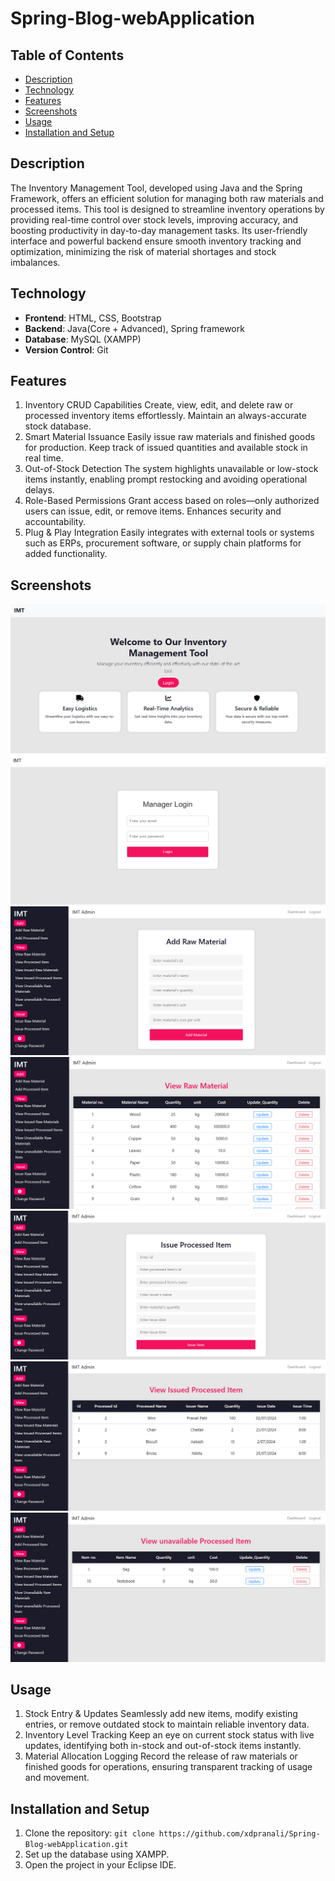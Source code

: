 # Spring-Blog-webApplication

## Table of Contents
+ [Description](#description)
+ [Technology](#technology)
+ [Features](#features)
+ [Screenshots](#screenshots)
+ [Usage](#usage)
+ [Installation and Setup](#installationandsetup)

## Description <a name="description"></a>
The Inventory Management Tool, developed using Java and the Spring Framework, offers an efficient solution for managing both raw materials and processed items. This tool is designed to streamline inventory operations by providing real-time control over stock levels, improving accuracy, and boosting productivity in day-to-day management tasks. Its user-friendly interface and powerful backend ensure smooth inventory tracking and optimization, minimizing the risk of material shortages and stock imbalances.

## Technology <a name="technology"></a>
- **Frontend**: HTML, CSS, Bootstrap
- **Backend**: Java(Core + Advanced), Spring framework
- **Database**: MySQL (XAMPP)
- **Version Control**: Git

## Features <a name="features"></a>
1. Inventory CRUD Capabilities
   Create, view, edit, and delete raw or processed inventory items effortlessly. Maintain an always-accurate stock database.
2. Smart Material Issuance
   Easily issue raw materials and finished goods for production. Keep track of issued quantities and available stock in real time.
3. Out-of-Stock Detection
   The system highlights unavailable or low-stock items instantly, enabling prompt restocking and avoiding operational delays.
4. Role-Based Permissions
Grant access based on roles—only authorized users can issue, edit, or remove items. Enhances security and accountability.
5. Plug & Play Integration
   Easily integrates with external tools or systems such as ERPs, procurement software, or supply chain platforms for added functionality.
      
## Screenshots <a name="screenshots"></a>

![Screenshot 1](https://github.com/Bhumikapatil22/Inventory-Management-Tool/blob/main/images/Screenshot%20(515).png?raw=true)
![Screenshot 1](https://github.com/Bhumikapatil22/Inventory-Management-Tool/blob/main/images/Screenshot%20(516).png?raw=true)
![Screenshot 1](https://github.com/Bhumikapatil22/Inventory-Management-Tool/blob/main/images/Screenshot%20(517).png?raw=true)
![Screenshot 1](https://github.com/Bhumikapatil22/Inventory-Management-Tool/blob/main/images/Screenshot%20(518).png?raw=true)
![Screenshot 1](https://github.com/Bhumikapatil22/Inventory-Management-Tool/blob/main/images/Screenshot%20(523).png?raw=true)
![Screenshot 1](https://github.com/Bhumikapatil22/Inventory-Management-Tool/blob/main/images/Screenshot%20(522).png?raw=true)
![Screenshot 1](https://github.com/Bhumikapatil22/Inventory-Management-Tool/blob/main/images/Screenshot%20(524).png?raw=true)

## Usage <a name="usage"></a> 
1. Stock Entry & Updates
   Seamlessly add new items, modify existing entries, or remove outdated stock to maintain reliable inventory data.
2. Inventory Level Tracking
   Keep an eye on current stock status with live updates, identifying both in-stock and out-of-stock items instantly.
3. Material Allocation Logging
   Record the release of raw materials or finished goods for operations, ensuring transparent tracking of usage and movement.

## Installation and Setup <a name="installationandsetup"></a>
1. Clone the repository: `git clone https://github.com/xdpranali/Spring-Blog-webApplication.git`
2. Set up the database using XAMPP.
3. Open the project in your Eclipse IDE.

